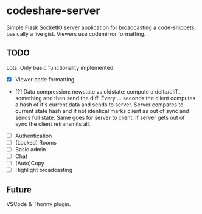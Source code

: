 # codeshare-server

Simple Flask SocketIO server application for broadcasting a code-snippets, basically a live gist. Viewers use codemirror formatting.

## TODO
Lots. Only basic functionality implemented.
- [x] Viewer code formatting
- [?] Data compression: newstate vs oldstate: compute a delta/diff.. something and then send the diff. Every ... seconds the client computes a hash of it's current data and sends to server. Server compares to current state hash and if not identical marks client as out of sync and sends full state. Same goes for server to client. If server gets out of sync the client retransmits all.
- [ ] Authentication
- [ ] (Locked) Rooms
- [ ] Basic admin
- [ ] Chat
- [ ] (Auto)Copy
- [ ] Highlight broadcasting

## Future
VSCode & Thonny plugin.